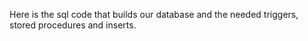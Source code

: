 Here is the sql code that builds our database and the needed triggers, stored procedures and inserts. 
